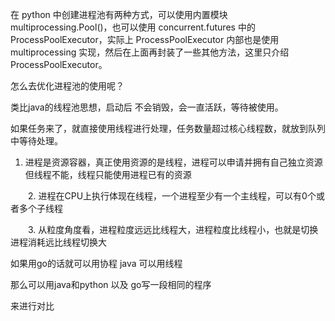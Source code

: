 在 python 中创建进程池有两种方式，可以使用内置模块 multiprocessing.Pool()，也可以使用
concurrent.futures 中的 ProcessPoolExecutor，实际上 ProcessPoolExecutor 内部也是使用
multiprocessing 实现，然后在上面再封装了一些其他方法，这里只介绍 ProcessPoolExecutor。



怎么去优化进程池的使用呢？


类比java的线程池思想，启动后 不会销毁，会一直活跃，等待被使用。

如果任务来了，就直接使用线程进行处理，任务数量超过核心线程数，就放到队列中等待处理。




1. 进程是资源容器，真正使用资源的是线程，进程可以申请并拥有自己独立资源但线程不能，线程只能使用进程已有的资源

　　2. 进程在CPU上执行体现在线程，一个进程至少有一个主线程，可以有0个或者多个子线程

　　3. 从粒度角度看，进程粒度远远比线程大，进程粒度比线程小，也就是切换进程消耗远比线程切换大




如果用go的话就可以用协程   java 可以用线程

那么可以用java和python 以及 go写一段相同的程序 

来进行对比
